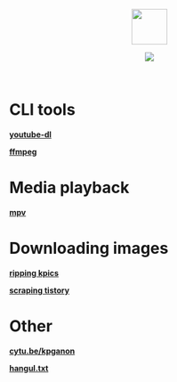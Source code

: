<p align="center">
<img src="http://i.imgur.com/nOcOnyE.gif" height="64" width="64">
</p>
<p align="center">
<img src="http://i.imgur.com/fRjPY8E.gif">
</p>

<br>

# CLI tools

[**youtube-dl**](https://github.com/kpganon/Guides/raw/master/youtube-dl%20guide%20v2.0.txt)

[**ffmpeg**](https://github.com/kpganon/Guides/raw/master/ffmpeg%20guide%20rev%201.1.txt)

# Media playback

[**mpv**](https://github.com/kpganon/Guides/raw/master/MPV%20Guide%20v1.0.txt)

# Downloading images

[**ripping kpics**](https://github.com/kpganon/Guides/blob/master/Ripping%20kpics%20with%20downthemal!.txt)

[**scraping tistory**](https://github.com/kpganon/Guides/raw/master/Scraping%20Tistory%20v1.1.txt)

# Other

[**cytu.be/kpganon**](https://github.com/kpganon/Guides/raw/master/Cytube.txt)

[**hangul.txt**](https://github.com/kpganon/Guides/raw/master/hangul.txt)
